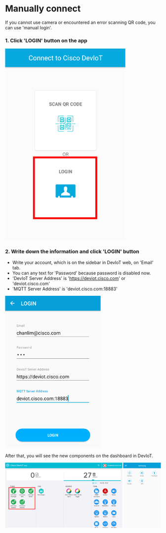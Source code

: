 # Manually connect

If you cannot use camera or encountered an error scanning QR code, you can use 'manual login'.

### 1. Click 'LOGIN' button on the app
![Figure](assets/images/5-1-home.png)

### 2. Write down the information and click 'LOGIN' button
- Write your account, which is on the sidebar in DevIoT web, on 'Email' tab.
- You can any text for 'Password' because password is disabled now.
- 'DevIoT Server Address' is 'https://deviot.cisco.com' or 'deviot.cisco.com'
- 'MQTT Server Address' is 'deviot.cisco.com:18883'

![Figure](assets/images/5-2-manual.png)

After that, you will see the new components on the dashboard in DevIoT.

![Figure](assets/images/success.png)